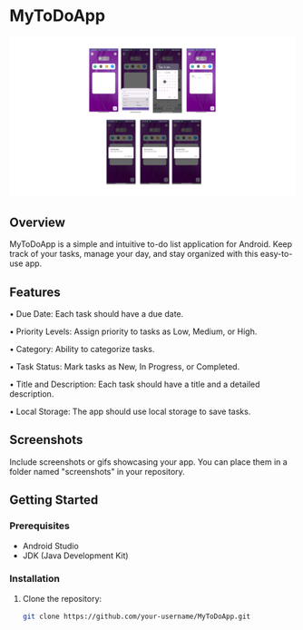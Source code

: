 # MyToDoApp

![App Screenshot](to-do-pics.png)

## Overview

MyToDoApp is a simple and intuitive to-do list application for Android. Keep track of your tasks, manage your day, and stay organized with this easy-to-use app.

## Features
• Due Date: Each task should have a due date.

• Priority Levels: Assign priority to tasks as Low, Medium, or High.

• Category: Ability to categorize tasks.

• Task Status: Mark tasks as New, In Progress, or Completed.

• Title and Description: Each task should have a title and a detailed description.

• Local Storage: The app should use local storage to save tasks.

## Screenshots

Include screenshots or gifs showcasing your app. You can place them in a folder named "screenshots" in your repository.

## Getting Started

### Prerequisites

- Android Studio
- JDK (Java Development Kit)

### Installation

1. Clone the repository:

   ```bash
   git clone https://github.com/your-username/MyToDoApp.git
